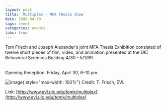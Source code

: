 ```yaml
---
layout: post
title: 'Multiplex - MFA Thesis Show'
date: 1999-04-30
tags: event
categories: events
tabs: true
---
```


Tom Frisch and Joseph Alexander&rsquo;s joint MFA Thesis Exhibition consisted of twelve short pieces of film, video, and animation presented at the UIC Behavioral Sciences Building 4/30 - 5/1/99.<br><br>

Opening Reception: Friday, April 30, 6-10 pm

![image](https://www.evl.uic.edu/output/originals/multiplex.jpg-srcw.jpg){:style="max-width: 100%"}
Credit: T. Frisch, EVL


Link: [http://www.evl.uic.edu/tomk/multiplex](http://www.evl.uic.edu/tomk/multiplex)
